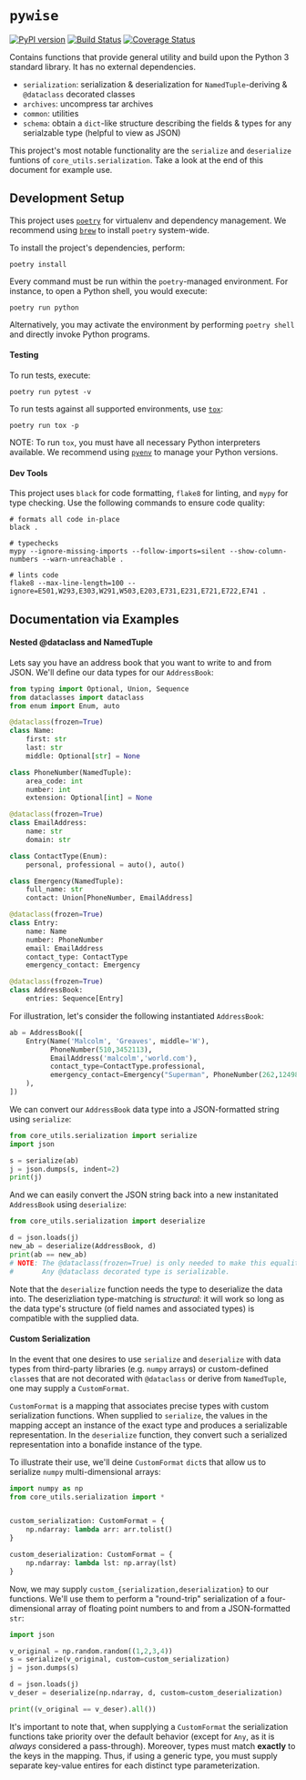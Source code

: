 # `pywise`
[![PyPI version](https://badge.fury.io/py/pywise.svg)](https://badge.fury.io/py/pywise) [![Build Status](https://travis-ci.org/malcolmgreaves/pywise.svg?branch=master)](https://travis-ci.org/malcolmgreaves/pywise) [![Coverage Status](https://coveralls.io/repos/github/malcolmgreaves/pywise/badge.svg?branch=master)](https://coveralls.io/github/malcolmgreaves/pywise?branch=master)

Contains functions that provide general utility and build upon the Python 3 standard library. It has no external dependencies.
  - `serialization`: serialization & deserialization for `NamedTuple`-deriving & `@dataclass` decorated classes
  - `archives`: uncompress tar archives
  - `common`: utilities
  - `schema`: obtain a `dict`-like structure describing the fields & types for any serialzable type (helpful to view as JSON)

This project's most notable functionality are the `serialize` and `deserialize` funtions of `core_utils.serialization`.
Take a look at the end of this document for example use.



## Development Setup
This project uses [`poetry`](https://python-poetry.org/) for virtualenv and dependency management. We recommend using [`brew`](https://brew.sh/) to install `poetry` system-wide.

To install the project's dependencies, perform:
```
poetry install
```

Every command must be run within the `poetry`-managed environment.
For instance, to open a Python shell, you would execute:
```
poetry run python
```
Alternatively, you may activate the environment by performing `poetry shell` and directly invoke Python programs.


#### Testing
To run tests, execute:
```
poetry run pytest -v
```
To run tests against all supported environments, use [`tox`](https://tox.readthedocs.io/en/latest/):
```
poetry run tox -p
```
NOTE: To run `tox`, you must have all necessary Python interpreters available.
      We recommend using [`pyenv`](https://github.com/pyenv/pyenv) to manage your Python versions.


#### Dev Tools
This project uses `black` for code formatting, `flake8` for linting, and
`mypy` for type checking. Use the following commands to ensure code quality:
```
# formats all code in-place
black .

# typechecks
mypy --ignore-missing-imports --follow-imports=silent --show-column-numbers --warn-unreachable .

# lints code
flake8 --max-line-length=100 --ignore=E501,W293,E303,W291,W503,E203,E731,E231,E721,E722,E741 .
```


## Documentation via Examples

#### Nested @dataclass and NamedTuple
Lets say you have an address book that you want to write to and from JSON.
We'll define our data types for our `AddressBook`:

```python
from typing import Optional, Union, Sequence
from dataclasses import dataclass
from enum import Enum, auto

@dataclass(frozen=True)
class Name:
    first: str
    last: str
    middle: Optional[str] = None

class PhoneNumber(NamedTuple):
    area_code: int
    number: int
    extension: Optional[int] = None

@dataclass(frozen=True)
class EmailAddress:
    name: str
    domain: str

class ContactType(Enum):
    personal, professional = auto(), auto()

class Emergency(NamedTuple):
    full_name: str
    contact: Union[PhoneNumber, EmailAddress]

@dataclass(frozen=True)
class Entry:
    name: Name
    number: PhoneNumber
    email: EmailAddress
    contact_type: ContactType
    emergency_contact: Emergency

@dataclass(frozen=True)
class AddressBook:
    entries: Sequence[Entry]
```

For illustration, let's consider the following instantiated `AddressBook`:
```python
ab = AddressBook([
    Entry(Name('Malcolm', 'Greaves', middle='W'), 
          PhoneNumber(510,3452113),
          EmailAddress('malcolm','world.com'),
          contact_type=ContactType.professional,
          emergency_contact=Emergency("Superman", PhoneNumber(262,1249865,extension=1))
    ),
])
```

We can convert our `AddressBook` data type into a JSON-formatted string using `serialize`:
```python
from core_utils.serialization import serialize
import json

s = serialize(ab)
j = json.dumps(s, indent=2)
print(j)
```

And we can easily convert the JSON string back into a new instanitated `AddressBook` using `deserialize`:
```python
from core_utils.serialization import deserialize

d = json.loads(j)
new_ab = deserialize(AddressBook, d)
print(ab == new_ab)
# NOTE: The @dataclass(frozen=True) is only needed to make this equality work.
#       Any @dataclass decorated type is serializable. 
```

Note that the `deserialize` function needs the type to deserialize the data into. The deserizliation
type-matching is _structural_: it will work so long as the data type's structure (of field names and
associated types) is compatible with the supplied data.


#### Custom Serialization
In the event that one desires to use `serialize` and `deserialize` with data types from third-party libraries (e.g. `numpy` arrays) or custom-defined `class`es that are not decorated with `@dataclass` or derive from `NamedTuple`, one may supply a `CustomFormat`.

`CustomFormat` is a mapping that associates precise types with custom serialization functions. When supplied to `serialize`, the values in the mapping accept an instance of the exact type and produces a serializable representation. In the `deserialize` function, they convert such a serialized representation into a bonafide instance of the type.

To illustrate their use, we'll deine `CustomFormat` `dict`s that allow us to serialize `numpy` multi-dimensional arrays:
```python
import numpy as np
from core_utils.serialization import *


custom_serialization: CustomFormat = {
    np.ndarray: lambda arr: arr.tolist()
}

custom_deserialization: CustomFormat = {
    np.ndarray: lambda lst: np.array(lst)
}
```

Now, we may supply `custom_{serialization,deserialization}` to our functions. We'll use them to perform a "round-trip" serialization of a four-dimensional array of floating point numbers to and from a JSON-formatted `str`:
```python
import json

v_original = np.random.random((1,2,3,4))
s = serialize(v_original, custom=custom_serialization)
j = json.dumps(s)

d = json.loads(j)
v_deser = deserialize(np.ndarray, d, custom=custom_deserialization)

print((v_original == v_deser).all())
```

It's important to note that, when supplying a `CustomFormat` the serialization functions take priority over the default behavior (except for `Any`, as it is _always_ considered a pass-through). Moreover, types must match **exactly** to the keys in the mapping. Thus, if using a generic type, you must supply separate key-value entires for each distinct type parameterization.

